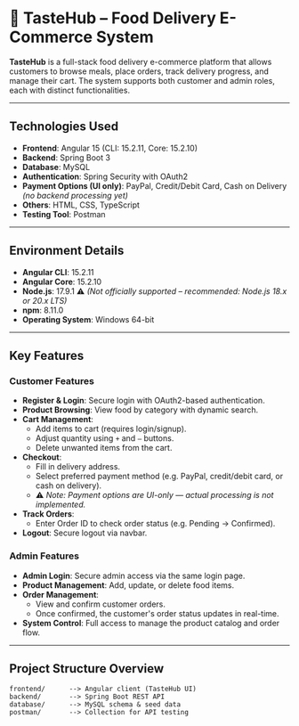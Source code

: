 # 🛒 TasteHub – Food Delivery E-Commerce System

**TasteHub** is a full-stack food delivery e-commerce platform that allows customers to browse meals, place orders, track delivery progress, and manage their cart. 
The system supports both customer and admin roles, each with distinct functionalities.

---

## Technologies Used

- **Frontend**: Angular 15 (CLI: 15.2.11, Core: 15.2.10)
- **Backend**: Spring Boot 3
- **Database**: MySQL
- **Authentication**: Spring Security with OAuth2
- **Payment Options (UI only)**: PayPal, Credit/Debit Card, Cash on Delivery *(no backend processing yet)*
- **Others**: HTML, CSS, TypeScript
- **Testing Tool**: Postman

---

## Environment Details

- **Angular CLI**: 15.2.11  
- **Angular Core**: 15.2.10  
- **Node.js**: 17.9.1 ⚠️ *(Not officially supported – recommended: Node.js 18.x or 20.x LTS)*  
- **npm**: 8.11.0  
- **Operating System**: Windows 64-bit

---

## Key Features

### Customer Features
- **Register & Login**: Secure login with OAuth2-based authentication.
- **Product Browsing**: View food by category with dynamic search.
- **Cart Management**:
  - Add items to cart (requires login/signup).
  - Adjust quantity using `+` and `–` buttons.
  - Delete unwanted items from the cart.
- **Checkout**:
  - Fill in delivery address.
  - Select preferred payment method (e.g. PayPal, credit/debit card, or cash on delivery).
  - ⚠️ *Note: Payment options are UI-only — actual processing is not implemented.*
- **Track Orders**:
  - Enter Order ID to check order status (e.g. Pending → Confirmed).
- **Logout**: Secure logout via navbar.

### Admin Features
- **Admin Login**: Secure admin access via the same login page.
- **Product Management**: Add, update, or delete food items.
- **Order Management**:
  - View and confirm customer orders.
  - Once confirmed, the customer's order status updates in real-time.
- **System Control**: Full access to manage the product catalog and order flow.

---

## Project Structure Overview

```text
frontend/      --> Angular client (TasteHub UI)
backend/       --> Spring Boot REST API
database/      --> MySQL schema & seed data
postman/       --> Collection for API testing
